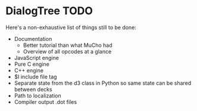 # DialogTree TODO

Here's a non-exhaustive list of things still to be done:

- Documentation
    - Better tutorial than what MuCho had
    - Overview of all opcodes at a glance
- JavaScript engine
- Pure C engine
- C++ engine
- $I include file tag
- Separate state from the d3 class in Python so same state can be shared between decks
- Path to localization
- Compiler output .dot files

